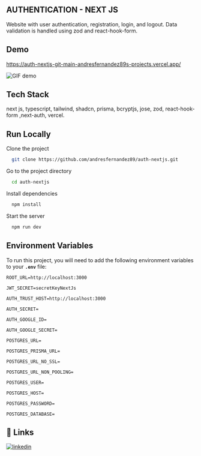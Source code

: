 ## AUTHENTICATION - NEXT JS

Website with user authentication, registration, login, and logout. Data validation is handled using zod and react-hook-form.

## Demo

https://auth-nextjs-git-main-andresfernandez89s-projects.vercel.app/

![GIF demo](https://drive.google.com/uc?export=view&id=1zXIXPkMSNqWhBtZF9_UN3S64dGhTVnOp)

## Tech Stack

next js, typescript, tailwind, shadcn, prisma, bcryptjs, jose, zod, react-hook-form ,next-auth, vercel.

## Run Locally

Clone the project

```bash
  git clone https://github.com/andresfernandez89/auth-nextjs.git
```

Go to the project directory

```bash
  cd auth-nextjs
```

Install dependencies

```bash
  npm install
```

Start the server

```bash
  npm run dev
```

## Environment Variables

To run this project, you will need to add the following environment variables to your **`.env`** file:

`ROOT_URL=http://localhost:3000`

`JWT_SECRET=secretKeyNextJs`

`AUTH_TRUST_HOST=http://localhost:3000`

`AUTH_SECRET=`

`AUTH_GOOGLE_ID=`

`AUTH_GOOGLE_SECRET=`

`POSTGRES_URL=`

`POSTGRES_PRISMA_URL=`

`POSTGRES_URL_NO_SSL=`

`POSTGRES_URL_NON_POOLING=`

`POSTGRES_USER=`

`POSTGRES_HOST=`

`POSTGRES_PASSWORD=`

`POSTGRES_DATABASE=`

## 🔗 Links

[![linkedin](https://img.shields.io/badge/linkedin-0A66C2?style=for-the-badge&logo=linkedin&logoColor=white)](https://www.linkedin.com/in/andresfernandez89/)
